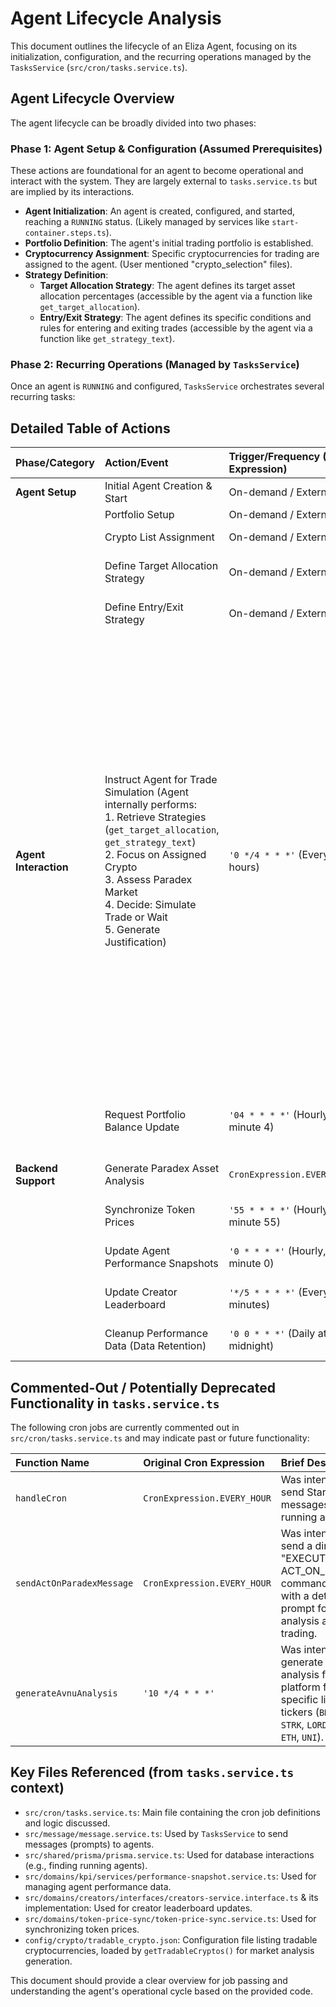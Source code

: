 # Agent Lifecycle Analysis

This document outlines the lifecycle of an Eliza Agent, focusing on its initialization, configuration, and the recurring operations managed by the `TasksService` (`src/cron/tasks.service.ts`).

## Agent Lifecycle Overview

The agent lifecycle can be broadly divided into two phases:

### Phase 1: Agent Setup & Configuration (Assumed Prerequisites)

These actions are foundational for an agent to become operational and interact with the system. They are largely external to `tasks.service.ts` but are implied by its interactions.

*   **Agent Initialization**: An agent is created, configured, and started, reaching a `RUNNING` status. (Likely managed by services like `start-container.steps.ts`).
*   **Portfolio Definition**: The agent's initial trading portfolio is established.
*   **Cryptocurrency Assignment**: Specific cryptocurrencies for trading are assigned to the agent. (User mentioned "crypto_selection" files).
*   **Strategy Definition**:
    *   **Target Allocation Strategy**: The agent defines its target asset allocation percentages (accessible by the agent via a function like `get_target_allocation`).
    *   **Entry/Exit Strategy**: The agent defines its specific conditions and rules for entering and exiting trades (accessible by the agent via a function like `get_strategy_text`).

### Phase 2: Recurring Operations (Managed by `TasksService`)

Once an agent is `RUNNING` and configured, `TasksService` orchestrates several recurring tasks:

## Detailed Table of Actions

| Phase/Category        | Action/Event                                                                | Trigger/Frequency (Cron Expression)  | Managing Function(s) in `tasks.service.ts`                                  | Key Prompt/Instruction (to Agent)                                                                                                                                                                                                                                                                                                                                                                                                                                                                                                                | File(s) in `tasks.service.ts` Related | Notes                                                                                                                                                                                            |
| :-------------------- | :-------------------------------------------------------------------------- | :----------------------------------- | :-------------------------------------------------------------------------- | :--------------------------------------------------------------------------------------------------------------------------------------------------------------------------------------------------------------------------------------------------------------------------------------------------------------------------------------------------------------------------------------------------------------------------------------------------------------------------------------------------------------------------------------------------- | :------------------------------------ | :----------------------------------------------------------------------------------------------------------------------------------------------------------------------------------------------- |
| **Agent Setup**       | Initial Agent Creation & Start                                              | On-demand / External                 | N/A (External to `tasks.service.ts`)                                        | N/A                                                                                                                                                                                                                                                                                                                                                                                                                                                                                                                                                                  | External                              | Agent must be `RUNNING` with `runtimeAgentId` and `port`.                                                                                                                                        |
|                       | Portfolio Setup                                                             | On-demand / External                 | N/A (External to `tasks.service.ts`)                                        | N/A                                                                                                                                                                                                                                                                                                                                                                                                                                                                                                                                                                  | External                              | Agent manages its own portfolio.                                                                                                                                                                 |
|                       | Crypto List Assignment                                                      | On-demand / External                 | N/A (External to `tasks.service.ts`)                                        | N/A                                                                                                                                                                                                                                                                                                                                                                                                                                                                                                                                                                  | External                              | Agents are instructed to focus on *their* assigned cryptos.                                                                                                                                      |
|                       | Define Target Allocation Strategy                                           | On-demand / External                 | N/A (External to `tasks.service.ts`)                                        | Agent makes this accessible via `get_target_allocation`.                                                                                                                                                                                                                                                                                                                                                                                                                                                                                                             | External                              | Strategy is defined by/for the agent.                                                                                                                                                            |
|                       | Define Entry/Exit Strategy                                                  | On-demand / External                 | N/A (External to `tasks.service.ts`)                                        | Agent makes this accessible via `get_strategy_text`.                                                                                                                                                                                                                                                                                                                                                                                                                                                                                                               | External                              | Strategy is defined by/for the agent.                                                                                                                                                            |
| **Agent Interaction** | Instruct Agent for Trade Simulation (Agent internally performs: <br>1. Retrieve Strategies (`get_target_allocation`, `get_strategy_text`) <br>2. Focus on Assigned Crypto <br>3. Assess Paradex Market <br>4. Decide: Simulate Trade or Wait <br>5. Generate Justification) | `'0 */4 * * *'` (Every 4 hours)      | `TasksService.sendTradeSimulation`, `MessageService.sendMessageToAgent`     | `Before making any trading decision, FIRST retrieve your target allocation strategy (with get_target_allocation) and your entry/exit strategy (with get_strategy_text) that you previously defined. ONLY focus on the cryptocurrencies that were specifically assigned to you and mentioned in your strategy text. After reviewing these strategies, assess current market conditions on Paradex. If you see a compelling opportunity that aligns with your predefined entry conditions AND target allocation percentages, simulate a spot trade. If current conditions don't match your personal criteria defined in your strategy text, it's perfectly acceptable to wait. Your decision MUST be consistent with your previously defined strategies and should only involve the cryptocurrencies specifically assigned to you. Explain your reasoning in your own voice, focusing on how this decision aligns with your predefined strategy.` | `src/cron/tasks.service.ts`           | Agent is expected to call its internal `get_target_allocation` and `get_strategy_text` functions. The "simulate trade" action and subsequent portfolio balance update are distinct steps from the hourly balance update request. |
|                       | Request Portfolio Balance Update                                            | `'04 * * * *'` (Hourly, at minute 4) | `TasksService.sendPortfolioBalanceUpdate`, `MessageService.sendMessageToAgent` | `"execute send_portfolio_balance"`                                                                                                                                                                                                                                                                                                                                                                                                                                                                                                                                   | `src/cron/tasks.service.ts`           | Agent sends its current portfolio balance to the backend. This is a separate, more frequent update than any balance reporting post-trade-simulation.                                                                                                                                        |
| **Backend Support**   | Generate Paradex Asset Analysis                                             | `CronExpression.EVERY_HOUR`          | `TasksService.generateParadexAnalysis` -> `processCryptoAnalysisInBatches`  | N/A (Backend to backend API call to `/analysis/generate`)                                                                                                                                                                                                                                                                                                                                                                                                                                                                                              | `src/cron/tasks.service.ts`           | Provides market analysis data. Uses `config/crypto/tradable_crypto.json`.                                                                                                                        |
|                       | Synchronize Token Prices                                                    | `'55 * * * *'` (Hourly, at minute 55) | `TasksService.syncTokenPrices` -> `TokenPriceSyncService.syncPrices`        | N/A (Service call)                                                                                                                                                                                                                                                                                                                                                                                                                                                                                                                                                   | `src/cron/tasks.service.ts`           | Ensures up-to-date token prices for the system. Relies on `TokenPriceSyncService`.                                                                                                               |
|                       | Update Agent Performance Snapshots                                          | `'0 * * * *'` (Hourly, at minute 0)  | `TasksService.updateAgentPerformanceSnapshots` -> `PerformanceSnapshotService.createAgentPerformanceSnapshot` | N/A (Service call)                                                                                                                                                                                                                                                                                                                                                                                                                                                                                                                                   | `src/cron/tasks.service.ts`           | Captures historical PnL and other metrics for running agents. Relies on `PerformanceSnapshotService`.                                                                                            |
|                       | Update Creator Leaderboard                                                  | `'*/5 * * * *'` (Every 5 minutes)    | `TasksService.updateCreatorLeaderboard` -> `CreatorsService.calculateAndStoreLeaderboard` | N/A (Service call)                                                                                                                                                                                                                                                                                                                                                                                                                                                                                                                                   | `src/cron/tasks.service.ts`           | Calculates and stores leaderboard data for creators. Relies on `CreatorsService`.                                                                                                                |
|                       | Cleanup Performance Data (Data Retention)                                   | `'0 0 * * *'` (Daily at midnight)    | `TasksService.cleanupPerformanceData` -> `PerformanceSnapshotService.applyDataRetentionPolicy` | N/A (Service call)                                                                                                                                                                                                                                                                                                                                                                                                                                                                                                                                   | `src/cron/tasks.service.ts`           | Applies data retention policy for performance snapshots. Relies on `PerformanceSnapshotService`.                                                                                                 |

## Commented-Out / Potentially Deprecated Functionality in `tasks.service.ts`

The following cron jobs are currently commented out in `src/cron/tasks.service.ts` and may indicate past or future functionality:

| Function Name               | Original Cron Expression        | Brief Description                                                                                                                                 |
| :-------------------------- | :------------------------------ | :------------------------------------------------------------------------------------------------------------------------------------------------ |
| `handleCron`                | `CronExpression.EVERY_HOUR`     | Was intended to send Starknet messages to running agents.                                                                                         |
| `sendActOnParadexMessage`   | `CronExpression.EVERY_HOUR`     | Was intended to send a direct "EXECUTE ACT_ON_PARADEX" command to agents with a detailed prompt for market analysis and trading.                     |
| `generateAvnuAnalysis`      | `'10 */4 * * *'`                | Was intended to generate asset analysis for AVNU platform for a specific list of tickers (`BROTHER`, `STRK`, `LORDS`, `USDC`, `ETH`, `UNI`).       |

## Key Files Referenced (from `tasks.service.ts` context)

*   `src/cron/tasks.service.ts`: Main file containing the cron job definitions and logic discussed.
*   `src/message/message.service.ts`: Used by `TasksService` to send messages (prompts) to agents.
*   `src/shared/prisma/prisma.service.ts`: Used for database interactions (e.g., finding running agents).
*   `src/domains/kpi/services/performance-snapshot.service.ts`: Used for managing agent performance data.
*   `src/domains/creators/interfaces/creators-service.interface.ts` & its implementation: Used for creator leaderboard updates.
*   `src/domains/token-price-sync/token-price-sync.service.ts`: Used for synchronizing token prices.
*   `config/crypto/tradable_crypto.json`: Configuration file listing tradable cryptocurrencies, loaded by `getTradableCryptos()` for market analysis generation.

This document should provide a clear overview for job passing and understanding the agent's operational cycle based on the provided code. 